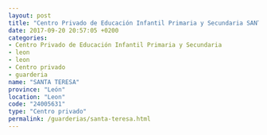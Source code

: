 ```yaml
---
layout: post
title: "Centro Privado de Educación Infantil Primaria y Secundaria SANTA TERESA"
date: 2017-09-20 20:57:05 +0200
categories:
- Centro Privado de Educación Infantil Primaria y Secundaria
- leon
- leon
- Centro privado
- guarderia
name: "SANTA TERESA"
province: "León"
location: "Leon"
code: "24005631"
type: "Centro privado"
permalink: /guarderias/santa-teresa.html
---
```

